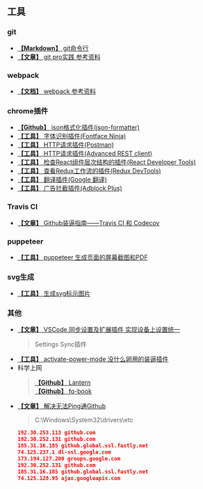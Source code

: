 ## 工具

### git
* [**【Markdown】** git命令行](./git.md)
* [**【文章】** git pro实践 参考资料](http://iissnan.com/progit/)

### webpack
* [**【文档】** webpack 参考资料](https://doc.webpack-china.org/concepts/)

### chrome插件
* [**【Github】** json格式化插件(json-formatter)](https://github.com/callumlocke/json-formatter)
* [**【工具】** 字体识别插件(Fontface Ninja)](https://www.fontface.ninja/)
* [**【工具】** HTTP请求插件(Postman)](https://www.getpostman.com/)
* [**【工具】** HTTP请求插件(Advanced REST client)](https://install.advancedrestclient.com)
* [**【工具】** 检查React组件层次结构的插件(React Developer Tools)](https://github.com/facebook/react-devtools)
* [**【工具】** 查看Redux工作流的插件(Redux DevTools)](https://github.com/reduxjs/redux-devtools)
* [**【工具】** 翻译插件(Google 翻译)](https://chrome.google.com/webstore/detail/google-translate/aapbdbdomjkkjkaonfhkkikfgjllcleb)
* [**【工具】** 广告拦截插件(Adblock Plus)](https://adblockplus.org)

### Travis CI
* [**【文章】** Github装逼指南——Travis CI 和 Codecov](https://segmentfault.com/a/1190000004415437)

### puppeteer
* [**【工具】** puppeteer 生成页面的屏幕截图和PDF](https://pptr.dev/)

### svg生成
* [**【工具】** 生成svg标示图片](https://shields.io/#/)

### 其他

* [**【文章】** VSCode 同步设置及扩展插件 实现设备上设置统一](https://www.cnblogs.com/kenz520/p/7416836.html)
  > Settings Sync插件
* [**【工具】** activate-power-mode 没什么卵用的装逼插件](https://atom.io/packages/activate-power-mode)
* 科学上网
  > [**【Github】** Lantern](https://github.com/getlantern/lantern)  
  > [**【Github】** fq-book](https://github.com/loremwalker/fq-book)
* [**【文章】** 解决无法Ping通Github](https://yq.aliyun.com/ziliao/556555)
  > C:\Windows\System32\drivers\etc
  ```json
  192.30.253.113 github.com
  192.30.252.131 github.com
  185.31.16.185 github.global.ssl.fastly.net
  74.125.237.1 dl-ssl.google.com
  173.194.127.200 groups.google.com
  192.30.252.131 github.com
  185.31.16.185 github.global.ssl.fastly.net
  74.125.128.95 ajax.googleapis.com
  ```

